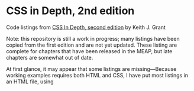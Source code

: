 # CSS in Depth, 2nd edition

Code listings from [CSS In Depth, second edition](https://www.manning.com/books/css-in-depth-second-edition?a_aid=kjg&a_bid=a7bc24da) by Keith J. Grant

Note: this repository is still a work in progress; many listings have been copied from the first edition and are not yet updated. These listing are complete for chapters that have been released in the MEAP, but late chapters are somewhat out of date.

At first glance, it may appear that some listings are missing—Because working examples requires both HTML and CSS, I have put most listings in an HTML file, using <style> tags for the CSS. This means that both an HTML listing and CSS listing are combined in one file in the repository.

For example, in Chapter 1, listing 1.1 is HTML code and listing 1.2 is CSS that is meant to be applied to that HTML. I have included these both in the repository in the file named ch01/listing-1.2.html. Changes are made to this CSS in ch01/listing 1.3; these are included in ch01/listing-1.3.html, along with the corresponding HTML from listing 1.1.
